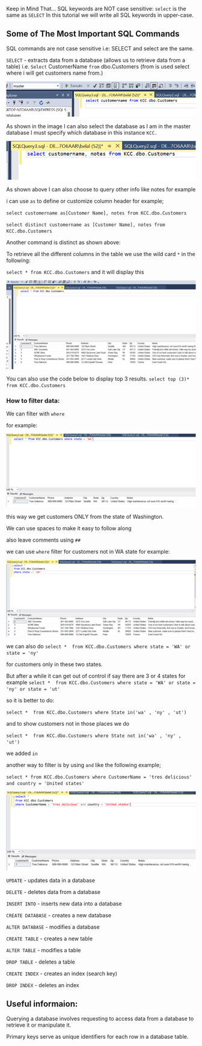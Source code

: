 Keep in Mind That...
SQL keywords are NOT case sensitive: `select` is the same as `SELECT`
In this tutorial we will write all SQL keywords in upper-case.

## Some of The Most Important SQL Commands

SQL commands are not case sensitive i.e: SELECT and select are the same.


`SELECT` - extracts data from a database  (allows us to retrieve data from a table)
i.e. `Select` CustomerName `from` dbo.Customers (from is used select where i will get customers name from.)

![Alt text](images/image.png)

As shown in the image I can also select the database as I am in the master database I must specify which database in this instance `KCC.`

![Alt text](images/image-1.png)

As shown above I can also choose to query other info like notes for example


i can use `as` to define or customize column header for example;

`select customername as[Customer Name], notes from KCC.dbo.Customers`


`select distinct customername as [Customer Name], notes from KCC.dbo.Customers`

Another command is distinct as shown above: 

To retrieve all the different columns in the table we use the wild card `*` in the following:

`select * from KCC.dbo.Customers` 
and it will display this

![Alt text](<images/wild card display all.png>)

You can also use the code below to display top 3 results.
`select top (3)* from KCC.dbo.Customers`


### How to filter data:

We can filter with `where`

for example:

![Alt text](<images/where filter.png>)

this way we get customers ONLY from the state of Washington.

We can use spaces to make it easy to follow along

also leave comments using `##` 

we can use `where` filter for customers not in WA state for example:


![Alt text](<images/where filter customers not in WA state.png>)


we can also do 
``select * 
from KCC.dbo.Customers
where state = 'WA' or state = 'ny'``

for customers only in these two states.


But after a while it can get out of control if say there are 3 or 4 states for example 
``select * 
from KCC.dbo.Customers
where state = 'WA' or state = 'ny' or state = 'ut'``

 so it is better to do:


``select * 
from KCC.dbo.Customers
where State in('wa' , 'ny' , 'ut')``


and to show customers not in those places we do 

``select * 
from KCC.dbo.Customers
where State not in('wa' , 'ny' , 'ut')``

we added `in`


another way to filter is by using `and` like the following example;


``select *
from KCC.dbo.Customers
where CustomerName = 'tres delicious' and country = 'United states'``

![Alt text](<images/and filter.png>)


`UPDATE` - updates data in a database

`DELETE` - deletes data from a database

`INSERT INTO` - inserts new data into a database

`CREATE DATABASE` - creates a new database

`ALTER DATABASE` - modifies a database

`CREATE TABLE` - creates a new table

`ALTER TABLE` - modifies a table

`DROP TABLE` - deletes a table

`CREATE INDEX` - creates an index (search key)

`DROP INDEX` - deletes an index


## Useful informaion:
Querying a database involves requesting to access data from a database to retrieve it or manipulate it.

Primary keys serve as unique identifiers for each row in a database table.


